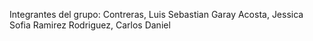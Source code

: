Integrantes del grupo: Contreras, Luis Sebastian
Garay Acosta, Jessica Sofia
Ramirez Rodriguez, Carlos Daniel
